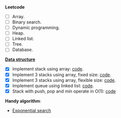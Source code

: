 **Leetcode**
- [ ] Array.
- [ ] Binary search.
- [ ] Dynamic programming.
- [ ] Heap.
- [ ] Linked list.
- [ ] Tree.
- [ ] Database.

**[Data structure](https://github.com/nhannguyen95/interview-preparation/tree/master/data-structure-implementation)**
- [x] Implement stack using array: [code](https://github.com/nhannguyen95/interview-preparation/blob/master/data-structure-implementation/stack-using-array.cpp).
- [x] Implement 3 stacks using array, fixed size: [code](https://github.com/nhannguyen95/interview-preparation/blob/master/data-structure-implementation/fixed-multistack-using-array.cpp).
- [x] Implement 3 stacks using array, flexible size: [code](https://github.com/nhannguyen95/interview-preparation/blob/master/data-structure-implementation/flexible-multistack-using-array.cpp).
- [x] Implement queue using linked list: [code](https://github.com/nhannguyen95/interview-preparation/blob/master/data-structure-implementation/queue-using-linked-list.cpp).
- [x] Stack with push, pop and min operate in O(1): [code](https://github.com/nhannguyen95/interview-preparation/blob/master/data-structure-implementation/stack-min-o1.cpp)

**Handy algorithm**:
- [Exponential search](https://en.wikipedia.org/wiki/Exponential_search)
